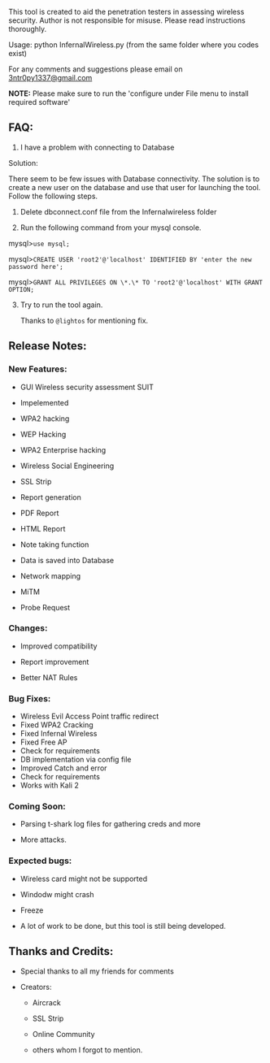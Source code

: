 This tool is created to aid the penetration testers in assessing wireless security. 
Author is not responsible for misuse. Please read instructions thoroughly.  

Usage: python InfernalWireless.py (from the same folder where you codes exist)

For any comments and suggestions please email on 3ntr0py1337@gmail.com

**NOTE:** Please make sure to run the 'configure under File menu to install required software'

## FAQ:

1. I have a problem with connecting to Database

Solution: 

There seem to be few issues with Database connectivity. The solution is to create a new user on the database and use that user for launching the tool. Follow the following steps. 

1. Delete dbconnect.conf file from the Infernalwireless folder

2. Run the following command from your mysql console.

mysql>`use mysql;`

mysql>`CREATE USER 'root2'@'localhost' IDENTIFIED BY 'enter the new password here';`

mysql>`GRANT ALL PRIVILEGES ON \*.\* TO 'root2'@'localhost' WITH GRANT OPTION;`

3. Try to run the tool again. 

   Thanks to `@lightos` for mentioning fix. 


## Release Notes: 

### New Features:

* GUI Wireless security assessment SUIT

* Impelemented 

* WPA2 hacking

* WEP Hacking

* WPA2 Enterprise hacking

* Wireless Social Engineering

* SSL Strip

* Report generation 

* PDF Report

* HTML Report

* Note taking function

* Data is saved into Database

* Network mapping 

* MiTM 

* Probe Request


### Changes:

* Improved compatibility 

* Report improvement

* Better NAT Rules


### Bug Fixes:

* Wireless Evil Access Point traffic redirect
* Fixed WPA2 Cracking
* Fixed Infernal Wireless
* Fixed Free AP
* Check for requirements
* DB implementation via config file
* Improved Catch and error
* Check for requirements
* Works with Kali 2

### Coming Soon: 

* Parsing t-shark log files for gathering creds and more

* More attacks.

### Expected bugs: 

* Wireless card might not be supported

* Windodw might crash 

* Freeze

* A lot of work to be done, but this tool is still being developed. 

## Thanks and Credits: 

* Special thanks to all my friends for comments

* Creators: 

   * Aircrack

   * SSL Strip

   * Online Community

   * others whom I forgot to mention. 